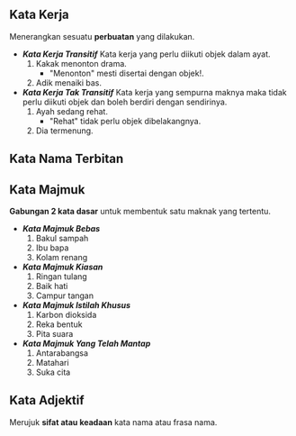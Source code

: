 ## Kata Kerja 
Menerangkan sesuatu **perbuatan**  yang dilakukan.
- ***Kata Kerja Transitif***
	Kata kerja yang perlu diikuti objek dalam ayat.
	1. Kakak menonton drama.
		- "Menonton" mesti disertai dengan objek!.
	2. Adik menaiki bas.
- ***Kata Kerja Tak Transitif***
	Kata kerja yang sempurna maknya maka tidak perlu diikuti objek dan boleh berdiri dengan sendirinya.
	1. Ayah sedang rehat. 
		- "Rehat" tidak perlu objek dibelakangnya.
	1. Dia termenung.
## Kata Nama Terbitan

## Kata Majmuk
 **Gabungan 2 kata dasar** untuk membentuk satu maknak yang tertentu.
- ***Kata Majmuk Bebas***
	1. Bakul sampah
	2. Ibu bapa
	3. Kolam renang
- ***Kata Majmuk Kiasan***
	1. Ringan tulang
	2. Baik hati
	3. Campur tangan
- ***Kata Majmuk Istilah Khusus***
	1.  Karbon dioksida
	2. Reka bentuk
	3. Pita suara
- ***Kata Majmuk Yang Telah Mantap***
	1. Antarabangsa
	2. Matahari
	3. Suka cita

## Kata Adjektif
Merujuk **sifat atau keadaan** kata nama atau frasa nama.
